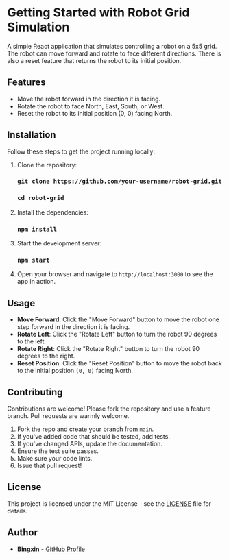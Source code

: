 # Getting Started with Robot Grid Simulation

A simple React application that simulates controlling a robot on a 5x5 grid. The robot can move forward and rotate to face different directions. There is also a reset feature that returns the robot to its initial position.

## Features

- Move the robot forward in the direction it is facing.
- Rotate the robot to face North, East, South, or West.
- Reset the robot to its initial position (0, 0) facing North.

## Installation

Follow these steps to get the project running locally:

1. Clone the repository:

   ### `git clone https://github.com/your-username/robot-grid.git`

   ### `cd robot-grid`

2. Install the dependencies:

   ### `npm install`

3. Start the development server:

   ### `npm start`

4. Open your browser and navigate to `http://localhost:3000` to see the app in action.

## Usage

- **Move Forward**: Click the "Move Forward" button to move the robot one step forward in the direction it is facing.
- **Rotate Left**: Click the "Rotate Left" button to turn the robot 90 degrees to the left.
- **Rotate Right**: Click the "Rotate Right" button to turn the robot 90 degrees to the right.
- **Reset Position**: Click the "Reset Position" button to move the robot back to the initial position `(0, 0)` facing North.

## Contributing

Contributions are welcome! Please fork the repository and use a feature branch. Pull requests are warmly welcome.

1. Fork the repo and create your branch from `main`.
2. If you've added code that should be tested, add tests.
3. If you've changed APIs, update the documentation.
4. Ensure the test suite passes.
5. Make sure your code lints.
6. Issue that pull request!

## License

This project is licensed under the MIT License - see the [LICENSE](LICENSE) file for details.

## Author

- **Bingxin** - [GitHub Profile](https://github.com/paraiii)
